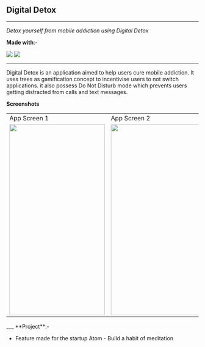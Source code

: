## Digital Detox
___
*Detox yourself from mobile addiction using Digital Detox*

**Made with**:-

![](https://img.shields.io/badge/android_studio%20-%2314354C.svg?&style=for-the-badge&logo=android&logoColor=white)
![](https://img.shields.io/badge/java-%23ED8B00.svg?&style=for-the-badge&logo=java&logoColor=white)
___

Digital Detox is an application aimed to help users cure mobile addiction. It uses trees as gamification concept to incentivise users to not switch applications. it also possess Do Not Disturb mode which prevents users getting distracted from calls and text messages.

**Screenshots**

<table style="border-spacing:15px">
  <tr>
    <td>App Screen 1</td>
    <td>App Screen 2</td>
    <td>App Screen 3</td>
    <td>App Screen 4</td>
  </tr>
  <tr>
    <td><img src = "https://github.com/kshitijsuri90/Digital-Detox/tree/master/screenshots/1.jpeg" width = "250" height = "500" /></td>
    <td><img src = "https://github.com/kshitijsuri90/Digital-Detox/tree/master/screenshots/2.jpeg" width = "250" height = "500" /></td>
    <td><img src = "https://github.com/kshitijsuri90/Digital-Detox/tree/master/screenshots/3.jpeg" width = "250" height = "500" /></td>
    <td><img src = "https://github.com/kshitijsuri90/Digital-Detox/tree/master/screenshots/4.jpeg" width = "250" height = "500" /></td>
  </tr>
 </table>
___
**Project**:-

* Feature made for the startup Atom - Build a habit of meditation


